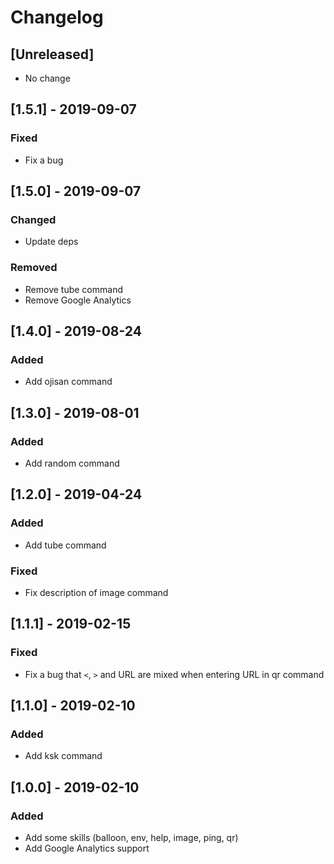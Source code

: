 # Changelog

## [Unreleased]

- No change

## [1.5.1] - 2019-09-07

### Fixed

- Fix a bug

## [1.5.0] - 2019-09-07

### Changed

- Update deps

### Removed

- Remove tube command
- Remove Google Analytics

## [1.4.0] - 2019-08-24

### Added

- Add ojisan command

## [1.3.0] - 2019-08-01

### Added

- Add random command

## [1.2.0] - 2019-04-24

### Added

- Add tube command

### Fixed

- Fix description of image command

## [1.1.1] - 2019-02-15

### Fixed

- Fix a bug that `<`, `>` and URL are mixed when entering URL in qr command

## [1.1.0] - 2019-02-10

### Added

- Add ksk command

## [1.0.0] - 2019-02-10

### Added

- Add some skills (balloon, env, help, image, ping, qr)
- Add Google Analytics support
